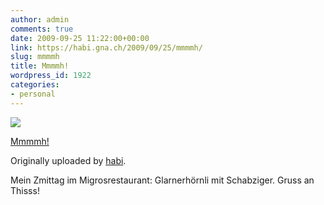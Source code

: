 ```yaml
---
author: admin
comments: true
date: 2009-09-25 11:22:00+00:00
link: https://habi.gna.ch/2009/09/25/mmmmh/
slug: mmmmh
title: Mmmmh!
wordpress_id: 1922
categories:
- personal
---
```


[![](https://static.flickr.com/3490/3953156344_1bfa473218_m.jpg)](https://www.flickr.com/photos/habi/3953156344/)

[Mmmmh!](https://www.flickr.com/photos/habi/3953156344/)

Originally uploaded by [habi](https://www.flickr.com/people/habi/).

Mein Zmittag im Migrosrestaurant: Glarnerhörnli mit Schabziger.
Gruss an Thisss!
